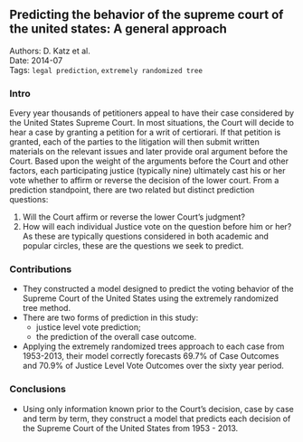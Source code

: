 ## Predicting the behavior of the supreme court of the united states: A general approach

Authors: D. Katz et al.  
Date: 2014-07  
Tags: `legal prediction`, `extremely randomized tree`

### Intro

Every year thousands of petitioners appeal to have their case considered by the United States Supreme Court. In most situations, the Court will decide to hear a case by granting a petition for a writ of certiorari. If that petition is granted, each of the parties to the litigation will then submit written materials on the relevant issues and later provide oral argument before the Court. Based upon the weight of the arguments before the Court and other factors, each participating justice (typically nine) ultimately cast his or her vote whether to affirm or reverse the decision of the lower court. From a prediction standpoint, there are two related but distinct prediction questions:  
  1. Will the Court affirm or reverse the lower Court’s judgment?  
  2. How will each individual Justice vote on the question before him or her?  
As these are typically questions considered in both academic and popular circles, these are the questions we seek to predict.


### Contributions

- They constructed a model designed to predict the voting behavior of the Supreme Court of the United States using the extremely randomized tree method.
- There are two forms of prediction in this study:  
  - justice level vote prediction;
  - the prediction of the overall case outcome. 
- Applying the extremely randomized trees approach to each case from 1953-2013, their model correctly forecasts 69.7% of Case Outcomes and 70.9% of Justice Level Vote Outcomes over the sixty year period.


### Conclusions

- Using only information known prior to the Court’s decision, case by case and term by term, they construct a model that predicts each decision of the Supreme Court of the United States from 1953 - 2013.
